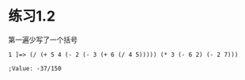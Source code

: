 练习1.2
==========
第一遍少写了一个括号

    1 ]=> (/ (+ 5 4 (- 2 (- 3 (+ 6 (/ 4 5))))) (* 3 (- 6 2) (- 2 7)))

    ;Value: -37/150

